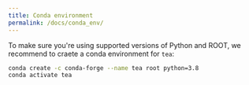 ```yaml
---
title: Conda environment
permalink: /docs/conda_env/
---
```


To make sure you're using supported versions of Python and ROOT, we recommend to craete a conda environment for `tea`:

```bash
conda create -c conda-forge --name tea root python=3.8
conda activate tea
```